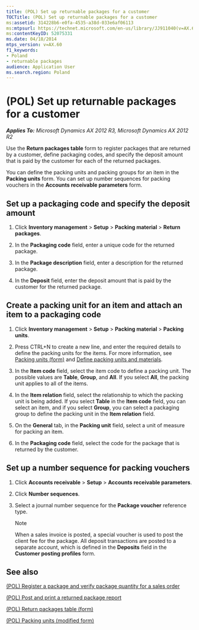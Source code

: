 ```yaml
---
title: (POL) Set up returnable packages for a customer
TOCTitle: (POL) Set up returnable packages for a customer
ms:assetid: 314228b6-e0fa-4535-a38d-033e6af06113
ms:mtpsurl: https://technet.microsoft.com/en-us/library/JJ911040(v=AX.60)
ms:contentKeyID: 52075331
ms.date: 04/18/2014
mtps_version: v=AX.60
f1_keywords:
- Poland
- returnable packages
audience: Application User
ms.search.region: Poland
---
```


# (POL) Set up returnable packages for a customer 


_**Applies To:** Microsoft Dynamics AX 2012 R3, Microsoft Dynamics AX 2012 R2_

Use the **Return packages table** form to register packages that are returned by a customer, define packaging codes, and specify the deposit amount that is paid by the customer for each of the returned packages.

You can define the packing units and packing groups for an item in the **Packing units** form. You can set up number sequences for packing vouchers in the **Accounts receivable parameters** form.

## Set up a packaging code and specify the deposit amount

1.  Click **Inventory management** \> **Setup** \> **Packing material** \> **Return packages**.

2.  In the **Packaging code** field, enter a unique code for the returned package.

3.  In the **Package description** field, enter a description for the returned package.

4.  In the **Deposit** field, enter the deposit amount that is paid by the customer for the returned package.

## Create a packing unit for an item and attach an item to a packaging code

1.  Click **Inventory management** \> **Setup** \> **Packing material** \> **Packing units**.

2.  Press CTRL+N to create a new line, and enter the required details to define the packing units for the items. For more information, see [Packing units (form)](https://technet.microsoft.com/en-us/library/aa616127\(v=ax.60\)) and [Define packing units and materials](define-packing-units-and-materials.md).

3.  In the **Item code** field, select the item code to define a packing unit. The possible values are **Table**, **Group**, and **All**. If you select **All**, the packing unit applies to all of the items.

4.  In the **Item relation** field, select the relationship to which the packing unit is being added. If you select **Table** in the **Item code** field, you can select an item, and if you select **Group**, you can select a packaging group to define the packing unit in the **Item relation** field.

5.  On the **General** tab, in the **Packing unit** field, select a unit of measure for packing an item.

6.  In the **Packaging code** field, select the code for the package that is returned by the customer.

## Set up a number sequence for packing vouchers

1.  Click **Accounts receivable** \> **Setup** \> **Accounts receivable parameters**.

2.  Click **Number sequences**.

3.  Select a journal number sequence for the **Package voucher** reference type.
    

    > [!NOTE]
    > <P>When a sales invoice is posted, a special voucher is used to post the client fee for the package. All deposit transactions are posted to a separate account, which is defined in the <STRONG>Deposits</STRONG> field in the <STRONG>Customer posting profiles</STRONG> form.</P>



## See also

[(POL) Register a package and verify package quantity for a sales order](pol-register-a-package-and-verify-package-quantity-for-a-sales-order.md)

[(POL) Post and print a returned package report](pol-post-and-print-a-returned-package-report.md)

[(POL) Return packages table (form)](https://technet.microsoft.com/en-us/library/jj923258\(v=ax.60\))

[(POL) Packing units (modified form)](https://technet.microsoft.com/en-us/library/jj681858\(v=ax.60\))

  


